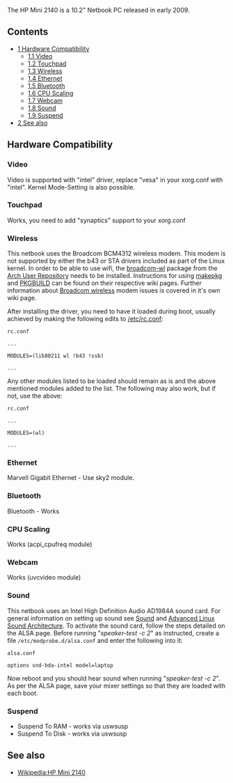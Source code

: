 The HP Mini 2140 is a 10.2" Netbook PC released in early 2009.

## Contents

*   [1 Hardware Compatibility](#Hardware_Compatibility)
    *   [1.1 Video](#Video)
    *   [1.2 Touchpad](#Touchpad)
    *   [1.3 Wireless](#Wireless)
    *   [1.4 Ethernet](#Ethernet)
    *   [1.5 Bluetooth](#Bluetooth)
    *   [1.6 CPU Scaling](#CPU_Scaling)
    *   [1.7 Webcam](#Webcam)
    *   [1.8 Sound](#Sound)
    *   [1.9 Suspend](#Suspend)
*   [2 See also](#See_also)

## Hardware Compatibility

### Video

Video is supported with "intel" driver, replace "vesa" in your xorg.conf with "intel". Kernel Mode-Setting is also possible.

### Touchpad

Works, you need to add "synaptics" support to your xorg.conf

### Wireless

This netbook uses the Broadcom BCM4312 wireless modem. This modem is not supported by either the b43 or STA drivers included as part of the Linux kernel. In order to be able to use wifi, the [broadcom-wl](https://aur.archlinux.org/packages/broadcom-wl/) package from the [Arch User Repository](/index.php/Arch_User_Repository "Arch User Repository") needs to be installed. Instructions for using [makepkg](/index.php/Makepkg "Makepkg") and [PKGBUILD](/index.php/PKGBUILD "PKGBUILD") can be found on their respective wiki pages. Further information about [Broadcom wireless](/index.php/Broadcom_wireless "Broadcom wireless") modem issues is covered in it's own wiki page.

After installing the driver, you need to have it loaded during boot, usually achieved by making the following edits to [/etc/rc.conf](/index.php/Rc.conf "Rc.conf"):

 `rc.conf` 
```
...

MODULES=(lib80211 wl !b43 !ssb)

...

```

Any other modules listed to be loaded should remain as is and the above mentioned modules added to the list. The following may also work, but if not, use the above:

 `rc.conf` 
```
...

MODULES=(wl)

...

```

### Ethernet

Marvell Gigabit Ethernet - Use sky2 module.

### Bluetooth

Bluetooth - Works

### CPU Scaling

Works (acpi_cpufreq module)

### Webcam

Works (uvcvideo module)

### Sound

This netbook uses an Intel High Definition Audio AD1984A sound card. For general information on setting up sound see [Sound](/index.php/Sound "Sound") and [Advanced Linux Sound Architecture](/index.php/Advanced_Linux_Sound_Architecture "Advanced Linux Sound Architecture"). To activate the sound card, follow the steps detailed on the ALSA page. Before running "*speaker-test -c 2*" as instructed, create a file `/etc/modprobe.d/alsa.conf` and enter the following into it:

 `alsa.conf` 
```
options snd-hda-intel model=laptop

```

Now reboot and you should hear sound when running "*speaker-test -c 2*". As per the ALSA page, save your mixer settings so that they are loaded with each boot.

### Suspend

*   Suspend To RAM - works via uswsusp
*   Suspend To Disk - works via uswsusp

## See also

*   [Wikipedia:HP Mini 2140](https://en.wikipedia.org/wiki/HP_Mini_2140 "wikipedia:HP Mini 2140")